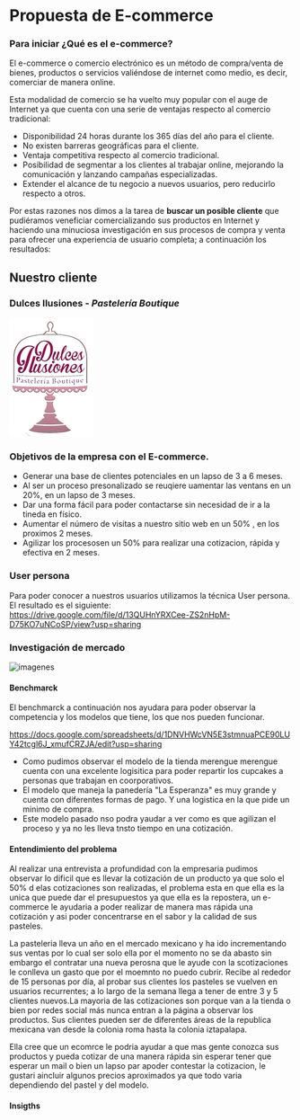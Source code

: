# Propuesta de E-commerce

### Para iniciar ¿Qué es el e-commerce?
El e-commerce o comercio electrónico es un método de compra/venta de bienes, productos o servicios valiéndose de internet como medio, es decir, comerciar de manera online.

Esta modalidad de comercio se ha vuelto muy popular con el auge de Internet ya que cuenta con una serie de ventajas respecto al comercio tradicional:


 - Disponibilidad 24 horas durante los 365 días del año para el cliente.
 - No existen barreras geográficas para el cliente.
 - Ventaja competitiva respecto al comercio tradicional.
 - Posibilidad de segmentar a los clientes al trabajar online, mejorando la comunicación y lanzando campañas especializadas.
 - Extender el alcance de tu negocio a nuevos usuarios, pero reducirlo respecto a otros.

Por estas razones nos dimos a la tarea de **buscar un posible cliente** que pudiéramos veneficiar comercializando sus productos en Internet y haciendo una minuciosa investigación en sus procesos de compra y venta para ofrecer una experiencia de usuario completa; a continuación los resultados:

## Nuestro cliente
### Dulces Ilusiones - *Pastelería Boutique*
![DulcesIluciones](images/logo.png)

### Objetivos de la empresa con el E-commerce.

* Generar una base de clientes potenciales en un lapso de 3 a 6 meses.						
* Al ser un proceso presonalizado se reuqiere uamentar las ventans en un 20%, en un lapso de 3 meses.						
* Dar una forma fácil para poder contactarse  sin necesidad de ir a la tineda en físico.						
* Aumentar el número de visitas a nuestro sitio  web en un 50% , en los proximos 2 meses.						
* Agilizar los procesosen un 50% para realizar una cotizacion, rápida y efectiva en 2 meses. 			

### User persona
Para poder conocer a nuestros usuarios utilizamos la técnica User persona.
El resultado es el siguiente:
https://drive.google.com/file/d/13QUHnYRXCee-ZS2nHpM-D75KO7uNCoSP/view?usp=sharing

### Investigación de mercado
![imagenes]("images/postres.png")

#### Benchmarck
El benchmarck a continuación nos ayudara para poder observar la competencia y los modelos que tiene, los que nos pueden funcionar.

https://docs.google.com/spreadsheets/d/1DNVHWcVN5E3stmnuaPCE90LUY42tcgl6J_xmufCRZJA/edit?usp=sharing

* Como pudimos observar el modelo de la tienda merengue merengue cuenta con una excelente logisitica para poder repartir los cupcakes a personas que trabajan en coorporativos.
* El modelo que maneja la panedería "La Esperanza" es muy grande y cuenta con diferentes formas de pago. Y una logistica en la que pide un minimo de compra.
* Este modelo pasado nso podra yaudar a ver como es que agilizan el proceso y ya no les lleva tnsto tiempo en  una cotización.

#### Entendimiento del problema
Al realizar una entrevista a profundidad con la empresaria pudimos observar lo dificil que es llevar la cotización de un producto ya que solo el 50% d elas cotizaciones son realizadas, el problema esta en que ella es la unica que puede dar el presupuestos ya que ella es la repostera, un e-commerce le ayudaria a poder realizar de manera mas rápida una cotización y asi poder concentrarse en el sabor y la calidad de sus pasteles.

La pasteleria lleva un año en el mercado mexicano y ha ido incrementando sus ventas por lo cual ser solo ella por el momento no se da abasto sin embargo el contratar una nueva perosna que le ayude con la scotizaciones le conlleva un gasto que por el moemnto no puedo cubrir.
Recibe al rededor de 15 personas por día, al probar sus clientes los pasteles se vuelven en usuarios recurrentes; a lo largo de la semana llega a tener de entre 3 y 5 clientes nuevos.La mayoria de las cotizaciones son porque van a la tienda o bien por redes social más nunca entran a la página a observar los productos. Sus clientes pueden ser de diferentes áreas de la republica mexicana van desde la colonia roma hasta la colonia iztapalapa.

Ella cree que un ecomrce le podria ayudar a que mas gente conozca sus productos y pueda cotizar de una manera rápida sin esperar tener que esperar un mail o bien un lapso par apoder contestar la cotizacion, le gustari aincluir algunos precios aproximados ya que todo varia dependiendo del pastel y del modelo.

#### Insigths
